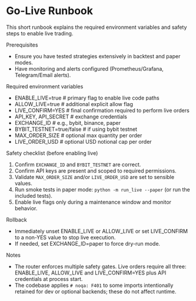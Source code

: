 # Go-Live Runbook

This short runbook explains the required environment variables and safety steps to enable live trading.

Prerequisites
- Ensure you have tested strategies extensively in backtest and paper modes.
- Have monitoring and alerts configured (Prometheus/Grafana, Telegram/Email alerts).

Required environment variables
- ENABLE_LIVE=true           # primary flag to enable live code paths
- ALLOW_LIVE=true            # additional explicit allow flag
- LIVE_CONFIRM=YES           # final confirmation required to perform live orders
- API_KEY, API_SECRET        # exchange credentials
- EXCHANGE_ID                # e.g., bybit, binance, paper
- BYBIT_TESTNET=true/false   # if using bybit testnet
- MAX_ORDER_SIZE             # optional max quantity per order
- LIVE_ORDER_USD             # optional USD notional cap per order

Safety checklist (before enabling live)
1. Confirm `EXCHANGE_ID` and `BYBIT_TESTNET` are correct.
2. Confirm API keys are present and scoped to required permissions.
3. Validate `MAX_ORDER_SIZE` and/or `LIVE_ORDER_USD` are set to sensible values.
4. Run smoke tests in paper mode: `python -m run_live --paper` (or run the included tests).
5. Enable live flags only during a maintenance window and monitor behavior.

Rollback
- Immediately unset ENABLE_LIVE or ALLOW_LIVE or set LIVE_CONFIRM to a non-YES value to stop live execution.
- If needed, set EXCHANGE_ID=paper to force dry-run mode.

Notes
- The router enforces multiple safety gates. Live orders require all three: ENABLE_LIVE, ALLOW_LIVE and LIVE_CONFIRM=YES plus API credentials at process start.
- The codebase applies `# noqa: F401` to some imports intentionally retained for dev or optional backends; these do not affect runtime.
